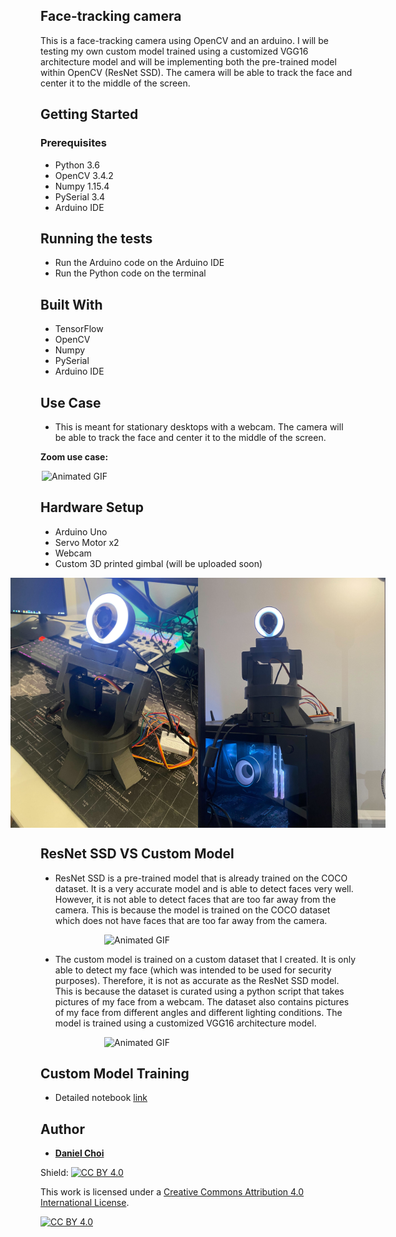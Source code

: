 ## Face-tracking camera

This is a face-tracking camera using OpenCV and an arduino. I will be testing my own custom model trained using a customized VGG16 architecture model and will be implementing both the pre-trained model within OpenCV (ResNet SSD). The camera will be able to track the face and center it to the middle of the screen.

## Getting Started

### Prerequisites

- Python 3.6
- OpenCV 3.4.2
- Numpy 1.15.4
- PySerial 3.4
- Arduino IDE

## Running the tests

- Run the Arduino code on the Arduino IDE
- Run the Python code on the terminal

## Built With

- TensorFlow
- OpenCV
- Numpy
- PySerial
- Arduino IDE

## Use Case

- This is meant for stationary desktops with a webcam. The camera will be able to track the face and center it to the middle of the screen.

**Zoom use case:**

<div style="display: flex; justify-content: center;">
  <img src="./pictures/zoom.gif" alt="Animated GIF" width="500">
</div>

## Hardware Setup

- Arduino Uno
- Servo Motor x2
- Webcam
- Custom 3D printed gimbal (will be uploaded soon)

<div style="display: flex; justify-content: center;">
  <img src="./pictures/Hardware1.jpg" alt="Image" width="300">
  <img src="./pictures/Hardware.jpg" alt="Image" width="300">
</div>

## ResNet SSD VS Custom Model

- ResNet SSD is a pre-trained model that is already trained on the COCO dataset. It is a very accurate model and is able to detect faces very well. However, it is not able to detect faces that are too far away from the camera. This is because the model is trained on the COCO dataset which does not have faces that are too far away from the camera.
<div style="display: flex; justify-content: center;">
  <img src="./pictures/resnet.gif" alt="Animated GIF" width="300">
</div>

- The custom model is trained on a custom dataset that I created. It is only able to detect my face (which was intended to be used for security purposes). Therefore, it is not as accurate as the ResNet SSD model. This is because the dataset is curated using a python script that takes pictures of my face from a webcam. The dataset also contains pictures of my face from different angles and different lighting conditions. The model is trained using a customized VGG16 architecture model. 

<div style="display: flex; justify-content: center;">
  <img src="./pictures/custom.gif" alt="Animated GIF" width="300">
</div>

## Custom Model Training

- Detailed notebook [link](ObjectDetection_FaceTracking.ipynb)

## Author

- [**Daniel Choi**](https://github.com/jeongwoongc)

Shield: [![CC BY 4.0][cc-by-shield]][cc-by]

This work is licensed under a
[Creative Commons Attribution 4.0 International License][cc-by].

[![CC BY 4.0][cc-by-image]][cc-by]

[cc-by]: http://creativecommons.org/licenses/by/4.0/
[cc-by-image]: https://i.creativecommons.org/l/by/4.0/88x31.png
[cc-by-shield]: https://img.shields.io/badge/License-CC%20BY%204.0-lightgrey.svg
